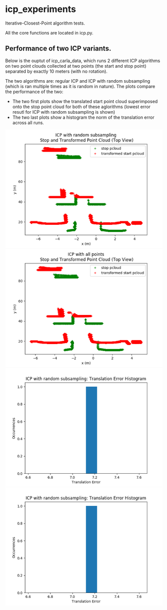 # icp_experiments
Iterative-Closest-Point algorithm tests.

All the core functions are located in icp.py.

## Performance of two ICP variants.
Below is the ouptut of icp_carla_data, which runs 2 different ICP algorithms on two point clouds collected at two points (the start and stop point) separated by exactly 10 meters (with no rotation).

The two algorithms are: regular ICP and ICP with random subsampling (which is ran multiple times as it is random in nature). The plots compare the performance of the two:
* The two first plots show the translated start point cloud superimposed onto the stop point cloud for both of these aglorithms (lowest error resutl for ICP with random subsampling is shown)
* The two last plots show a histogram the norm of the translation error across all runs.

![](./documentation/icp_randsampl_results.png)
![](./documentation/icp_results.png)
![](./documentation/icp_randsampl_translation_error.png)
![](./documentation/icp_translation_error.png)

